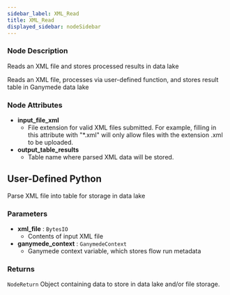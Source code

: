 ```yaml
---
sidebar_label: XML_Read
title: XML_Read
displayed_sidebar: nodeSidebar
---
```


### Node Description

Reads an XML file and stores processed results in data lake

Reads an XML file, processes via user-defined function, and stores result
table in Ganymede data lake

### Node Attributes

- **input_file_xml**
  - File extension for valid XML files submitted.  For example, filling in this attribute with "*.xml" will only allow files with the extension .xml to be uploaded.
- **output_table_results**
  - Table name where parsed XML data will be stored.

## User-Defined Python

Parse XML file into table for storage in data lake

### Parameters

- **xml_file** : `BytesIO`
    - Contents of input XML file
- **ganymede_context** : `GanymedeContext`
    - Ganymede context variable, which stores flow run metadata

### Returns

`NodeReturn`
  Object containing data to store in data lake and/or file storage.